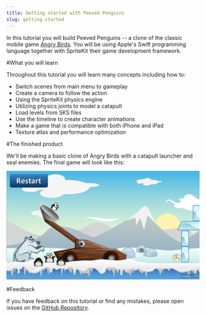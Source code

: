 ```yaml
---
title: Getting started with Peeved Penguins
slug: getting-started
---
```


In this tutorial you will build Peeved Penguins -- a clone of the classic mobile game 
[Angry Birds](https://itunes.apple.com/us/app/angry-birds/id343200656?mt=8). You will be 
using Apple's Swift programming language together with SpriteKit their game development 
framework.

#What you will learn

Throughout this tutorial you will learn many concepts including how to:

- Switch scenes from main menu to gameplay
- Create a camera to follow the action
- Using the SpriteKit physics engine
- Utilizing physics joints to model a catapult
- Load levels from SKS files
- Use the timeline to create character animations
- Make a game that is compatible with both iPhone and iPad
- Texture atlas and performance optimization

#The finished product

We'll be making a basic clone of Angry Birds with a catapult launcher and seal enemies. 
The final game will look like this:

![Peeved Penguins Screenshot](../cover.png)

#Feedback

If you have feedback on this tutorial or find any mistakes, please open issues on the 
[GitHub Repository](https://github.com/MakeSchool-Tutorials/Peeved-Penguins-SpriteKit-Swift).

